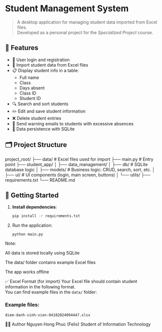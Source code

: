 # Student Management System

> A desktop application for managing student data imported from Excel files.  
> Developed as a personal project for the *Specialized Project* course.

## 📌 Features

- 🔐 User login and registration
- 📁 Import student data from Excel files
- 📋 Display student info in a table:
  - Full name
  - Class
  - Days absent
  - Class ID
  - Student ID
- 🔍 Search and sort students
- ✏️ Edit and save student information
- ❌ Delete student entries
- 📧 Send warning emails to students with excessive absences
- 💾 Data persistence with SQLite

## 🗂️ Project Structure

project_root/ 
├── data/ # Excel files used for import 
├── main.py # Entry point 
├── student_app/
│     ├── data_management/
│     ├── db/ # SQLite database logic
│     ├── models/ # Business logic: CRUD, search, sort, etc. 
│     ├── ui/ # UI components (login, main screen, buttons) 
│     └── utils/
├── requirements.txt 
└── README.md

## 🚀 Getting Started

1. **Install dependencies**:
   ```bash
   pip install -r requirements.txt
   
2. Run the application:
   ```
   python main.py
Note:

All data is stored locally using SQLite

The data/ folder contains example Excel files

The app works offline

✅ Excel Format (for import)
Your Excel file should contain student information in the following format.  
You can find example files in the `data/` folder:
### Example files:
`diem-danh-sinh-vien-04102024094447.xlsx`

👨‍💻 Author
Nguyen Hong Phuc (Felix)
Student of Information Technology
